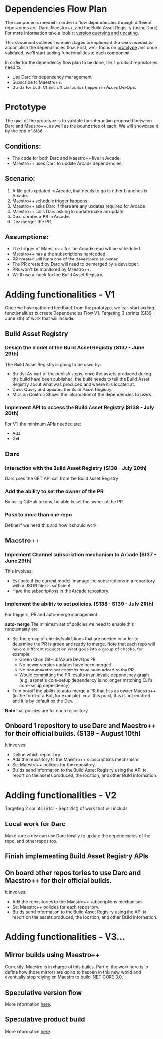 # Dependencies Flow Plan
The components needed in order to flow dependencies through different repositories are: Darc, Maestro++, and the Build Asset Registry (using Darc)
For more information take a look at [version querying and updating](./VersionQueryingAndUpdating.md).

This document outlines the main stages to implement the work needed to accomplish the dependencies flow.
 First, we'll focus on [prototype](#Prototype) and once validated, we'll start adding functionalities to each component.

In order for the dependency flow plan to be done, tier 1 product repositories need to:
 - Use Darc for dependency management.
 - Subscribe to Maestro++.
 - Builds for both CI and official builds happen in Azure DevOps.

# Prototype
The goal of the prototype is to validate the interaction proposed between Darc and Maestro++, as well as the boundaries of each.
We will showcase it by the end of S136.

## Conditions:
- The code for both Darc and Maestro++ live in Arcade.
- Maestro++ uses Darc to update Arcade dependencies.

## Scenario:
1. A file gets updated in Arcade, that needs to go to other branches in Arcade.
2. Maestro++ schedule trigger happens.
3. Maestro++ asks Darc if there are any updates required for Arcade.
4. Maestro++ calls Darc asking to update make an update.
5. Darc creates a PR in Arcade.
6. Dev merges the PR.

## Assumptions:
- The trigger of Maestro++ for the Arcade repo will be scheduled.
- Maestro++ has a the subscriptions hardcoded.
- PR created will have one of the developers as owner.
- The PR created by Darc will need to be merged by a developer.
- PRs won't be monitored by Maestro++.
- We'll use a mock for the Build Asset Registry.

# Adding functionalities - V1
Once we have gathered feedback from the prototype, we can start adding functionalities to create Dependencies Flow V1. Targeting 3 sprints (S139 - June 8th) of work that will include:

## Build Asset Registry
### Design the model of the Build Asset Registry (S137 - June 29th)
The Build Asset Registry is going to be used by:
- Builds: As part of the publish steps, once the assets produced during the build have been published, the build needs to tell the Build Asset Registry about what was produced and where it is located at.
- Darc: Query and updates the Build Asset Registry.
- Mission Control: Shows the information of the dependencies to users.

### Implement API to access the Build Asset Registry (S138 - July 20th)
For V1, the minimum APIs needed are:
- Add
- Get

## Darc
### Interaction with the Build Asset Registry (S138 - July 20th)
Darc uses the GET API call from the Build Asset Registry

### Add the ability to set the owner of the PR
By using GitHub tokens, be able to set the owner of the PR.

### Push to more than one repo
Define if we need this and how it should work.

## Maestro++
### Implement Channel subscription mechanism to Arcade (S137 - June 29th)
This involves:
- Evaluate if the current model (manage the subscriptions in a repository with a JSON file) is sufficient.
- Have the subscriptions in the Arcade repository.

### Implement the ability to set policies. (S138 - S139 - July 20th)
For triggers, PR and auto-merge management.

**auto-merge**
The minimum set of policies we need to enable this functionality are:
- Set the group of checks/validations that are needed in order to determine the PR is green and ready to merge. Note that each repo will have a different request on what goes into a group of checks, for example:
    - Green CI on GitHub/Azure DevOps PR
    - No newer version updates have been merged
    - No non-maestro bot commits have been added to the PR
    - Would committing the PR results in an invalid dependency graph (e.g. aspnet's core-setup dependency is no longer matching CLI's core-setup dependency)
- Turn on/off the ability to auto-merge a PR that has as owner Maestro++ (in the form of a Bot, for example). => at this point, this is not enabled and it is by default on the Dev.

**Note** that policies are for each repository.

## Onboard 1 repository to use Darc and Maestro++ for their official builds. (S139 - August 10th)
It involves:
- Define which repository.
- Add the repository to the Maestro++ subscriptions mechanism.
- Set Maestro++ policies for the repository.
- Builds send information to the Build Asset Registry using the API to report on the assets produced, the location, and other Build information. 

# Adding functionalities - V2
Targeting 2 sprints (S141 - Sept 21st) of work that will include:

## Local work for Darc
Make sure a dev can use Darc locally to update the dependencies of the repo, and other repos too. 

## Finish implementing Build Asset Registry APIs

## On board other repositories to use Darc and Maestro++ for their official builds.
It involves:
- Add the repositories to the Maestro++ subscriptions mechanism.
- Set Maestro++ policies for each repository.
- Builds send information to the Build Asset Registry using the API to report on the assets produced, the location, and other Build information.

# Adding functionalities - V3...
## Mirror builds using Maestro++
Currently, Maestro is in charge of this builds. Part of the work here is to define how those mirrors are going to happen in this new world and eventually stop relying on Maestro to build .NET CORE 3.0.

## Speculative version flow
More information [here]( https://github.com/dotnet/arcade/blob/master/Documentation/Maestro.md#speculative-version-flow).

## Speculative product build
More information [here](https://github.com/dotnet/arcade/blob/master/Documentation/Maestro.md#speculative-product-builds).
